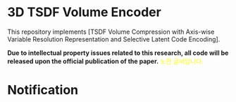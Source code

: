 # 3D TSDF Volume Encoder

This repository implements [TSDF Volume Compression with Axis-wise Variable Resolution Representation and Selective Latent Code Encoding].

**Due to intellectual property issues related to this research, all code will be released upon the official publication of the paper.**
<span style="color:yellow">노란 글씨입니다.</span>

# Notification


